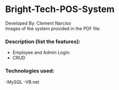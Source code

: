 # Bright-Tech-POS-System
Developed By: Clement Narciso\
Images of the system provided in the PDF file.

### Description (list the features):
- Employee and Admin Login.
- CRUD

### Technologies used:
-MySQL
-VB.net

